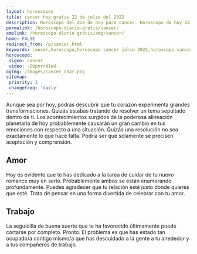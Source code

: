 ```yaml
---
layout: horoscopos
title: cancer hoy gratis 22 de julio del 2022 
description: Horóscopo del dia de hoy para cancer. Horoscopo de hoy 22 de julio del 2022. Las predicciones de amor, trabajo, vida personal gratis.
permalink: /horoscopo-diario-gratis/cancer/
amplink: /horoscopo-diario-gratis/amp/cancer/
home: FALSE
redirect_from: /p/cancer.html
keywords: cancer,horoscopo,horoscopo cancer julio 2022,horoscopo cancer hoy,tarot cancer julio 2022,horoscopo cancer,tarot cancer hoy,horoscopo de hoy,horoscopo diario,tarot del amor,horoscopo de hoy cancer,horoscopo diario del tarot, Horoscopo de hoy cancer 22 de julio del 2022,horóscopo del día,signos zodiacales 2022, el horoscopo de hoy
horoscopo:
 signo: cancer
 video: -DQpmrrAIeU
ogimg: /images/cancer_char.png
sitemap:
 priority: 1
 changefreq: 'daily'
---
```



Aunque sea por hoy, podrás descubrir que tu corazón experimenta grandes transformaciones. Quizás estabas tratando de resolver un tema sepultado dentro de ti. Los acontecimientos surgidos de la poderosa alineación planetaria de hoy probablemente causarán un gran cambio en tus emociones con respecto a una situación. Quizás una resolución no sea exactamente lo que hace falta. Podría ser que solamente se precisen aceptación y comprensión.

## Amor

Hoy es evidente que te has dedicado a la tarea de cuidar de tu nuevo romance muy en serio. Probablemente ambos se están enamorando profundamente. Puedes agradecer que tu relación esté justo donde quieres que esté. Trata de pensar en una forma divertida de celebrar con tu amor.

## Trabajo

La seguidilla de buena suerte que te ha favorecido últimamente puede cortarse por completo. Pronto. El problema es que has estado tan ocupado/a contigo mismo/a que has descuidado a la gente a tu alrededor y a tus compañeros de trabajo.